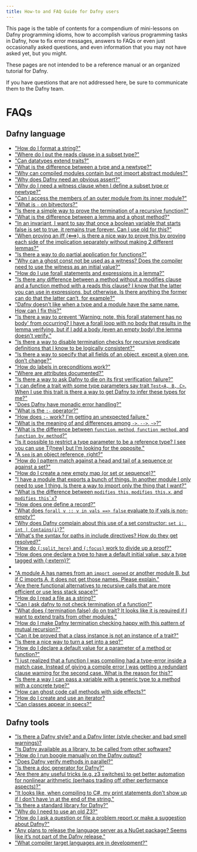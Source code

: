 ```yaml
---
title: How-to and FAQ Guide for Dafny users
---
```


This page is the table of contents for a compendium of mini-lessons on Dafny programming idioms, how to accomplish various programming tasks in Dafny, how to fix error messages,
answers to FAQs or even just occasionally asked questions, and even information that you may not have asked yet, but you might.

These pages are not intended to be a reference manual or an organized tutorial for Dafny.

If you have questions that are not addressed here, be sure to communicate them to the Dafny team.

# FAQs
## Dafny language

- ["How do I format a string?"](FAQStringOutput)
- ["Where do I put the reads clause in a subset type?"](FAQReadsClause)
- ["Can datatypes extend traits?"](FAQTraitsForDatatypes)
- ["What is the difference between a type and a newtype?"](FAQNewtype)
- ["Why can compiled modules contain but not import abstract modules?"](FAQImportAbstractModule)
- ["Why does Dafny need an obvious assert?"](FAQNeedsAssert)
- ["Why do I need a witness clause when I define a subset type or newtype?"](FAQWitness)
- ["Can I access the members of an outer module from its inner module?"](FAQNestedModule)
- ["What is `-` on bitvectors?"](FAQBVNegation)
- ["Is there a simple way to prove the termination of a recursive function?"](FAQRecursiveTermination)
- ["What is the difference between a lemma and a ghost method?"](FAQGhostMethod)
- ["In an invariant, I want to say that once a boolean variable that starts false is set to true, it remains true forever.  Can I use old for this?"](FAQOld)
- ["When proving an iff (<==>), is there a nice way to prove this by proving each side of the implication separately without making 2 different lemmas?"](FAQIff)
- ["Is there a way to do partial application for functions?"](FAQCurry)
- ["Why can a ghost const not be used as a witness? Does the compiler need to use the witness as an initial value?"](FAQGhostConstAsWitness)
- ["How do I use forall statements and expressions in a lemma?"](FAQForall)
- ["Is there any difference between a method without a modifies clause and a function method with a reads this clause?  I know that the latter you can use in expressions, but otherwise.  Is there anything the former can do that the latter can’t, for example?"](FAQFunctionMethod)
- ["Dafny doesn’t like when a type and a module have the same name. How can I fix this?"](FAQNameConflict)
- ["Is there a way to prevent 'Warning: note, this forall statement has no body' from occurring? I have a forall loop with no body that results in the lemma verifying, but if I add a body (even an empty body) the lemma doesn't verify."](FAQNoBody)
- ["Is there a way to disable termination checks for recursive predicate definitions that I know to be logically consistent?"](FAQTermination)
- ["Is there a way to specify that all fields of an object, except a given one, don’t change?"](FAQModifiesOne)
- ["How do labels in preconditions work?"](FAQPreconditionLabels)
- ["Where are attributes documented?"](FAQAttribute)
- ["Is there a way to ask Dafny to die on its first verification failure?"](FAQDie)
- ["I can define a trait with some type parameters say trait `Test<A, B, C>`. When I use this trait is there a way to get Dafny to infer these types for me?"](FAQTypeInference)
- ["Does Dafny have monadic error handling?"](FAQMonadic)
- ["What is the `:-` operator?"](FAQElephant)
- ["How does `:-` work? I'm getting an unexpected failure."](FAQElephant)
- ["What is the meaning of and differences among `->`, `-->`, `~>`?"](FAQFunctionTypes)
- ["What is the difference between `function`, `method`, `function method`, and `function by method`?"](FAQFunctionMethodDiffs)
- ["Is it possible to restrict a type parameter to be a reference type? I see you can use T(!new) but I’m looking for the opposite."](FAQTypeParameterRestriction)
- ["A `seq` is an object reference, right?"](FAQReferences)
- ["How do I pattern match against a head and tail of a sequence or against a set?"](FAQMatchOnSet)
- ["How do I create a new empty map (or set or sequence)?"](FAQMepSetSeq)
- ["I have a module that exports a bunch of things. In another module I only need to use 1 thing. Is there a way to import only the thing that I want?"](FAQImportOneThing)
- ["What is the difference between `modifies this`, `modifies this.x`, and ``modifies this`x``?](FAQModifiesThis)
- ["How does one define a record?"](FAQRecord)
- ["What does `forall v :: v in vals ==> false` evaluate to if vals is non-empty?"](FAQTriggers)
- ["Why does Dafny complain about this use of a set constructor: `set i: int | Contains(i)`?"](FAQSetConstructor)
- ["What's the syntax for paths in include directives? How do they get resolved?"](FAQIncludes)
- ["How do `{:split_here}` and `{:focus}` work to divide up a proof?"](FAQSplitHere)
- ["How does one declare a type to have a default initial value, say a type tagged with {:extern}?'](FAQDefaultInitialValue)
- 
- ["A module A has names from an `import opened` or another module B, but if C imports A, it does not get those names. Please explain."](FAQImportOpened)
- ["Are there functional alternatives to recursive calls that are more efficient or use less stack space?"](FAQRecursiveCalls)
- ["How do I read a file as a string?"](FAQReadFile)
- ["Can I ask dafny to not check termination of a function?"](FAQNoTermCheck)
- ["What does {:termination false} do on trait? It looks like it is required if I want to extend traits from other modules."](FAQTerminationFalse)
- ["How do I make Dafny termination checking happy with this pattern of mutual recursion?"](FAQMutualRecursion)
- ["Can it be proved that a class instance is not an instance of a trait?"](FAQTypeReasoning)
- ["Is there a nice way to turn a set into a seq?"](FAQSetToSeq)
- ["How do I declare a default value for a parameter of a method or function?"](FAQDefaultParameter)
- ["I just realized that a function I was compiling had a type-error inside a match case.  Instead of giving a compile error I was getting a redundant clause warning for the second case. What is the reason for this?"](FAQRedundantCase)
- ["Is there a way I can pass a variable with a generic type to a method with a concrete type?"](FAQ_GenericType)
- ["How can ghost code call methods with side effects?"](FAQGhostSideEffects)
- ["How do I create and use an iterator?](FAQIterator)
- ["Can classes appear in specs?"](FAQClassInSpec)

## Dafny tools

- ["Is there a Dafny style? and a Dafny linter (style checker and bad smell warnings)?](FAQStyle)
- ["Is Dafny available as a library, to be called from other software?](FAQDafnyAsLibrary)
- ["How do I run boogie manually on the Dafny output?](FAQBoogie)
- ["Does Dafny verify methods in parallel?"](FAQParallel)
- ["Is there a doc generator for Dafny?"](FAQDocGenerator)
- ["Are there any useful tricks (e.g. z3 switches) to get better automation for nonlinear arithmetic (perhaps trading off other performance aspects)?"](FAQNonlinearArith)
- ["It looks like, when compiling to C#, my print statements don't show up if I don't have \n at the end of the string."](FAQNewline)
- ["Is there a standard library for Dafny?"](FAQStandardLibrary)
- ["Why do I need to use an old Z3?"](FAQZ3)
- ["How do I ask a question or file a problem report or make a suggestion about Dafny?"](FAQIssues)
- ["Any plans to release the language server as a NuGet package? Seems like it’s not part of the Dafny release."](FAQNuget)
- ["What compiler target languages are in development?"](FAQCompileTargets)
